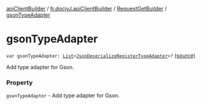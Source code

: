 [apiClientBuilder](../../index.md) / [fr.docjyJ.apiClientBuilder](../index.md) / [RequestGetBuilder](index.md) / [gsonTypeAdapter](./gson-type-adapter.md)

# gsonTypeAdapter

`var gsonTypeAdapter: `[`List`](https://kotlinlang.org/api/latest/jvm/stdlib/kotlin.collections/-list/index.html)`<`[`JsonDeserializeRegisterTypeAdapter`](../-json-deserialize-register-type-adapter/index.md)`>?` [(source)](https://github.com/docjyj/apiClientBuilder/tree/master/src/main/kotlin/fr/docjyJ/apiClientBuilder/RequestGetBuilder.kt#L30)

Add type adapter for Gson.

### Property

`gsonTypeAdapter` - Add type adapter for Gson.